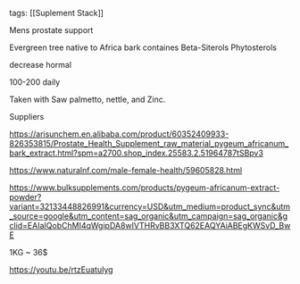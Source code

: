 tags: [[Suplement Stack]]

Mens prostate support

Evergreen tree native to Africa
 bark containes Beta-Siterols
Phytosterols

decrease hormal 

100-200 daily

Taken with Saw palmetto, nettle, and Zinc.

Suppliers

https://arisunchem.en.alibaba.com/product/60352409933-826353815/Prostate_Health_Supplement_raw_material_pygeum_africanum_bark_extract.html?spm=a2700.shop_index.25583.2.51964787tSBpv3

https://www.naturalnf.com/male-female-health/59605828.html

https://www.bulksupplements.com/products/pygeum-africanum-extract-powder?variant=32133448826991&currency=USD&utm_medium=product_sync&utm_source=google&utm_content=sag_organic&utm_campaign=sag_organic&gclid=EAIaIQobChMI4qWgipDA8wIVTHRvBB3XTQ62EAQYAiABEgKWSvD_BwE

1KG ~ 36$

https://youtu.be/rtzEuatuIyg